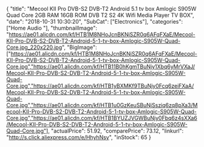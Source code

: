 {
	"title": "Mecool KII Pro DVB-S2 DVB-T2  Android 5.1 tv box Amlogic S905W Quad Core 2GB RAM 16GB ROM DVB T2 S2 4K Wifi Media Player TV BOX",
	"date": "2018-10-31 10:30:20",
	"SubCat": ["Electronics"],
	"categories": ["Home Audio "],
	"thumbnailImage": "https://ae01.alicdn.com/kf/HTB1M8NHoJcnBKNjSZR0q6AFqFXaE/Mecool-KII-Pro-DVB-S2-DVB-T2-Android-5-1-tv-box-Amlogic-S905W-Quad-Core.jpg_220x220.jpg",
	"BigImage": ["https://ae01.alicdn.com/kf/HTB1M8NHoJcnBKNjSZR0q6AFqFXaE/Mecool-KII-Pro-DVB-S2-DVB-T2-Android-5-1-tv-box-Amlogic-S905W-Quad-Core.jpg","https://ae01.alicdn.com/kf/HTB11B0hKgmTBuNjy1Xbq6yMrVXaJ/Mecool-KII-Pro-DVB-S2-DVB-T2-Android-5-1-tv-box-Amlogic-S905W-Quad-Core.jpg","https://ae01.alicdn.com/kf/HTB1yBXMKf9TBuNjy0Fcq6zeiFXaA/Mecool-KII-Pro-DVB-S2-DVB-T2-Android-5-1-tv-box-Amlogic-S905W-Quad-Core.jpg","https://ae01.alicdn.com/kf/HTB1u0GzKeuSBuNjSsziq6zq8pXa3/Mecool-KII-Pro-DVB-S2-DVB-T2-Android-5-1-tv-box-Amlogic-S905W-Quad-Core.jpg","https://ae01.alicdn.com/kf/HTB1BYUZJVGWBuNjy0Fbq6z4sXXa6/Mecool-KII-Pro-DVB-S2-DVB-T2-Android-5-1-tv-box-Amlogic-S905W-Quad-Core.jpg"],
	"actualPrice": 51.92,
	"comparePrice": 73.12,
	"linkurl": "http://s.click.aliexpress.com/e/HhyhNsy",
	"inStock": 65
}

